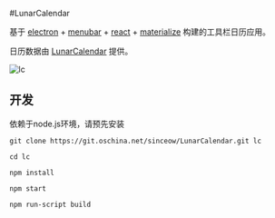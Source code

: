 #LunarCalendar

基于 [electron](https://github.com/atom/electron) + [menubar](https://github.com/maxogden/menubar) + [react](https://github.com/facebook/react) + [materialize](https://github.com/Dogfalo/materialize) 
构建的工具栏日历应用。


日历数据由 [LunarCalendar](https://github.com/zzyss86/LunarCalendar) 提供。


![lc](https://git.oschina.net/sinceow/LunarCalendar/attach_files/download?i=12944&u=http%3A%2F%2Ffiles.git.oschina.net%2Fgroup1%2FM00%2F00%2F82%2FfMqNk1WLe8KAel2wAAJt9FC04m8699.png%3Ftoken%3D55ba04e323b5739c9cdbcceeac5e8f7d%26ts%3D1435208627%26filename%3Dlc.png)

## 开发

依赖于node.js环境，请预先安装

```
git clone https://git.oschina.net/sinceow/LunarCalendar.git lc

cd lc

npm install

npm start

npm run-script build
```